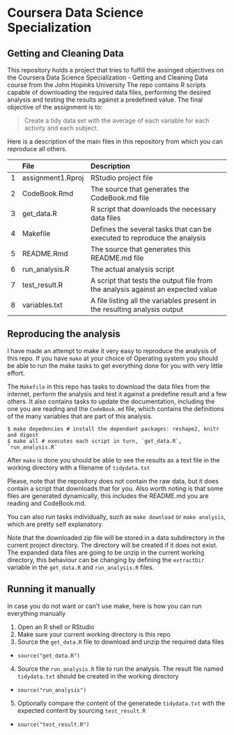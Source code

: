 # Coursera Data Science Specialization
## Getting and Cleaning Data
This repository holds a project that tries to fulfill the assinged objectives on the 
Coursera Data Science Specialization - Getting and Cleaning Data course from the John Hopinks University
The repo contains R scripts capable of downloading the required data files, performing the desired analysis
and testing the results against a predefined value.
The final objective of the assignment is to:
> Create a tidy data set with the average of each variable for each activity and each subject.

Here is a description of the main files in this repository from which you can reproduce all others.

|   |File              |Description                                                                     |
|:--|:-----------------|:-------------------------------------------------------------------------------|
|1  |assignment1.Rproj |RStudio project file                                                            |
|2  |CodeBook.Rmd      |The source that generates the CodeBook.md file                                  |
|3  |get_data.R        |R script that downloads the necessary data files                                |
|4  |Makefile          |Defines the several tasks that can be executed to reproduce the analysis        |
|5  |README.Rmd        |The source that generates this README.md file                                   |
|6  |run_analysis.R    |The actual analysis script                                                      |
|7  |test_result.R     |A script that tests the output file from the analysis against an expected value |
|8  |variables.txt     |A file listing all the variables present in the resulting analysis output       |

## Reproducing the analysis
I have made an attempt to make it very easy to reproduce the analysis of this repo. If you have `make` at 
your choice of Operating system you should be able to run the make tasks to get everything done for you with
very little effort.

The `Makefile` in this repo has tasks to download the data files from the internet, perform the analysis and
test it against a predefine result and a few others. It also contains tasks to update the documentation, including the one you
are reading and the `CodeBook.md` file, which contains the definitions of the many variables that are part of this
analysis. 

```{shell eval=FALSE}
$ make depedencies # install the dependant packages: reshape2, knitr and digest
$ make all # executes each script in turn, `get_data.R`, `run_analysis.R`
```

After `make` is done you should be able to see the results as a text file in the working directory with a filename
of `tidydata.txt`

Please, note that the repository does not contain the raw data, but it does contain a script that downloads that for you. Also
worth noting is that some files are generated dynamically, this includes the README.md you are reading and CodeBook.md.

You can also run tasks individually, such as `make download` or `make analysis`, which are pretty self explanatory.

Note that the downloaded zip file will be stored in a data subdirectory in the current project directory. The directory will
be created if it does not exist. The expanded data files are going to be unzip in the current working directory, this behaviour
can be changing by defining the `extractDir` variable in the `get_data.R` and `run_analysis.R` files.

## Running it manually
In case you do not want or can't use make, here is how you can run everything manually

1. Open an R shell or RStudio
2. Make sure your current working directory is this repo
3. Source the `get_data.R` file to download and unzip the required data files
  + `source("get_data.R")`
4. Source the `run_analysis.R` file to run the analysis. The result file named `tidydata.txt` should be created in the working directory
  + `source("run_analysis")`
5. Optionally compare the content of the generatede `tidydata.txt` with the expected content by sourcing `test_result.R`
  + `source("test_result.R")`

